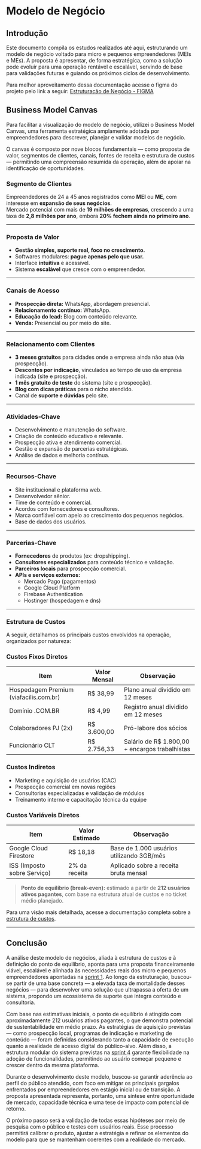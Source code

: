 # Modelo de Negócio 

## Introdução
Este documento compila os estudos realizados até aqui, estruturando um modelo de negócio voltado para micro e pequenos empreendedores (MEIs e MEs). A proposta é apresentar, de forma estratégica, como a solução pode evoluir para uma operação rentável e escalável, servindo de base para validações futuras e guiando os próximos ciclos de desenvolvimento.

Para melhor aproveitamento dessa documentação acesse o figma do projeto pelo link a seguir: [Estruturação de Negócio - FIGMA](https://www.figma.com/design/dnBqepKRepi4wqaEI2k5nA/Negócio?node-id=75-2&p=f&t=iAy5ShMnVbSZh1hO-0)

## Business Model Canvas

Para facilitar a visualização do modelo de negócio, utilizei o Business Model Canvas, uma ferramenta estratégica amplamente adotada por empreendedores para descrever, planejar e validar modelos de negócio.

O canvas é composto por nove blocos fundamentais — como proposta de valor, segmentos de clientes, canais, fontes de receita e estrutura de custos — permitindo uma compreensão resumida da operação, além de apoiar na identificação de oportunidades.

### Segmento de Clientes
Empreendedores de 24 a 45 anos registrados como **MEI** ou **ME**, com interesse em **expansão de seus negócios**.  
Mercado potencial com mais de **19 milhões de empresas**, crescendo a uma taxa de **2,8 milhões por ano**, embora **20% fechem ainda no primeiro ano**.

---

### Proposta de Valor
- **Gestão simples, suporte real, foco no crescimento.**
- Softwares modulares: **pague apenas pelo que usar.**
- Interface **intuitiva** e acessível.
- Sistema **escalável** que cresce com o empreendedor.

---

### Canais de Acesso
- **Prospecção direta:** WhatsApp, abordagem presencial.
- **Relacionamento contínuo:** WhatsApp.
- **Educação do lead:** Blog com conteúdo relevante.
- **Venda:** Presencial ou por meio do site.

---

### Relacionamento com Clientes
- **3 meses gratuitos** para cidades onde a empresa ainda não atua (via prospecção).
- **Descontos por indicação**, vinculados ao tempo de uso da empresa indicada (site e prospecção).
- **1 mês gratuito de teste** do sistema (site e prospecção).
- **Blog com dicas práticas** para o nicho atendido.
- Canal de **suporte e dúvidas** pelo site.

---

### Atividades-Chave
- Desenvolvimento e manutenção do software.
- Criação de conteúdo educativo e relevante.
- Prospecção ativa e atendimento comercial.
- Gestão e expansão de parcerias estratégicas.
- Análise de dados e melhoria contínua.

---

### Recursos-Chave
- Site institucional e plataforma web.
- Desenvolvedor sênior.
- Time de conteúdo e comercial.
- Acordos com fornecedores e consultores.
- Marca confiável com apelo ao crescimento dos pequenos negócios.
- Base de dados dos usuários.

---

### Parcerias-Chave
- **Fornecedores** de produtos (ex: dropshipping).
- **Consultores especializados** para conteúdo técnico e validação.
- **Parceiros locais** para prospecção comercial.
- **APIs e serviços externos:**
  - Mercado Pago (pagamentos)
  - Google Cloud Platform
  - Firebase Authentication
  - Hostinger (hospedagem e dns)

---

### Estrutura de Custos
A seguir, detalhamos os principais custos envolvidos na operação, organizados por natureza:

### Custos Fixos Diretos

| Item                                 | Valor Mensal      | Observação                                        |
|--------------------------------------|-------------------|---------------------------------------------------|
| Hospedagem Premium (viafacilis.com.br) | R$ 38,99           | Plano anual dividido em 12 meses                 |
| Domínio .COM.BR                      | R$ 4,99            | Registro anual dividido em 12 meses              |
| Colaboradores PJ (2x)                | R$ 3.600,00        | Pró-labore dos sócios                             |
| Funcionário CLT                      | R$ 2.756,33        | Salário de R$ 1.800,00 + encargos trabalhistas    |

### Custos Indiretos

- Marketing e aquisição de usuários (CAC)
- Prospecção comercial em novas regiões
- Consultorias especializadas e validação de módulos
- Treinamento interno e capacitação técnica da equipe

### Custos Variáveis Diretos

| Item                                 | Valor Estimado    | Observação                                        |
|--------------------------------------|-------------------|---------------------------------------------------|
| Google Cloud Firestore               | R$ 18,18           | Base de 1.000 usuários utilizando 3GB/mês         |
| ISS (Imposto sobre Serviço)          | 2% da receita      | Aplicado sobre a receita bruta mensal             |

> **Ponto de equilíbrio (break-even):** estimado a partir de **212 usuários ativos pagantes**, com base na estrutura atual de custos e no ticket médio planejado.

Para uma visão mais detalhada, acesse a documentação completa sobre a [estrutura de custos](./estrutura_custos.md).

---




## Conclusão
A análise deste modelo de negócios, aliada à estrutura de custos e à definição do ponto de equilíbrio, aponta para uma proposta financeiramente viável, escalável e alinhada às necessidades reais dos micro e pequenos empreendedores apontadas na [sprint 1](../../README.md). Ao longo da estruturação, buscou-se partir de uma base concreta — a elevada taxa de mortalidade desses negócios — para desenvolver uma solução que ultrapassa a oferta de um sistema, propondo um ecossistema de suporte que integra conteúdo e consultoria.

Com base nas estimativas iniciais, o ponto de equilíbrio é atingido com aproximadamente 212 usuários ativos pagantes, o que demonstra potencial de sustentabilidade em médio prazo. As estratégias de aquisição previstas — como prospecção local, programas de indicação e marketing de conteúdo — foram definidas considerando tanto a capacidade de execução quanto a realidade de acesso digital do público-alvo. Além disso, a estrutura modular do sistema previstas na [sprint 4](../../sprint-4/README.md) garante flexibilidade na adoção de funcionalidades, permitindo ao usuário começar pequeno e crescer dentro da mesma plataforma.

Durante o desenvolvimento deste modelo, buscou-se garantir aderência ao perfil do público atendido, com foco em mitigar os principais gargalos enfrentados por empreendedores em estágio inicial ou de transição. A proposta apresentada representa, portanto, uma síntese entre oportunidade de mercado, capacidade técnica e uma tese de impacto com potencial de retorno.

O próximo passo será a validação de todas essas hipóteses por meio de pesquisa com o público e testes com usuários reais. Esse processo permitirá calibrar o produto, ajustar a estratégia e refinar os elementos do modelo para que se mantenham coerentes com a realidade do mercado.